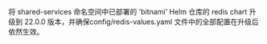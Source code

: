 将 shared-services 命名空间中已部署的 'bitnami' Helm 仓库的 redis chart 升级到 22.0.0 版本，并确保config/redis-values.yaml 文件中的全部配置在升级后依然生效。
